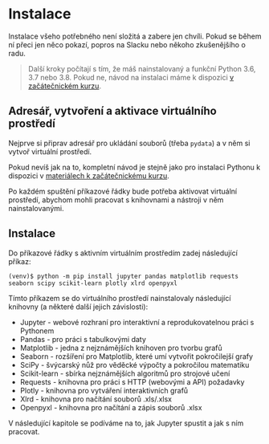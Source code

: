 # Instalace

Instalace všeho potřebného není složitá a zabere jen chvíli. Pokud se během ní
přeci jen něco pokazí, popros na Slacku nebo někoho zkušenějšího o radu.

> Další kroky počítají s tím, že máš nainstalovaný a funkční Python 3.6, 3.7 nebo 3.8.
Pokud ne, návod na instalaci máme k dispozici [v začátečnickém kurzu](https://naucse.python.cz/course/pyladies/sessions/install/).

## Adresář, vytvoření a aktivace virtuálního prostředí

Nejprve si připrav adresář pro ukládání souborů (třeba `pydata`) a v něm si vytvoř
virtuální prostředí.

Pokud nevíš jak na to, kompletní návod je stejně jako pro instalaci Pythonu k dispozici
v [materiálech k začátečnickému kurzu](https://naucse.python.cz/2019/pyladies-ostrava-podzim/beginners/venv-setup/).

Po každém spuštění příkazové řádky bude potřeba aktivovat virtuální prostředí, abychom
mohli pracovat s knihovnami a nástroji v něm nainstalovanými.

## Instalace

Do příkazové řádky s aktivním virtuálním prostředím zadej následující příkaz:

```shell
(venv)$ python -m pip install jupyter pandas matplotlib requests seaborn scipy scikit-learn plotly xlrd openpyxl
```

Tímto příkazem se do virtuálního prostředí nainstalovaly následující knihovny (a některé další jejich závislosti):

* Jupyter - webové rozhraní pro interaktivní a reprodukovatelnou práci s Pythonem
* Pandas - pro práci s tabulkovými daty
* Matplotlib - jedna z nejznámějších knihoven pro tvorbu grafů
* Seaborn - rozšíření pro Matplotlib, které umí vytvořit pokročilejší grafy
* SciPy - švýcarský nůž pro věděcké výpočty a pokročilou matematiku
* Scikit-learn - sbírka nejznámějších algoritmů pro strojové učení
* Requests - knihovna pro práci s HTTP (webovými a API) požadavky
* Plotly - knihovna pro vytváření interaktivních grafů
* Xlrd - knihovna pro načítání souborů .xls/.xlsx
* Openpyxl - knihovna pro načítání a zápis souborů .xlsx

V následující kapitole se podíváme na to, jak Jupyter spustit a jak s ním pracovat.
